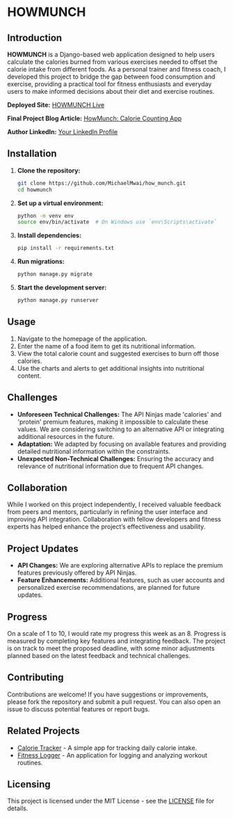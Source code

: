 # HOWMUNCH

## Introduction

**HOWMUNCH** is a Django-based web application designed to help users calculate the calories burned from various exercises needed to offset the calorie intake from different foods. As a personal trainer and fitness coach, I developed this project to bridge the gap between food consumption and exercise, providing a practical tool for fitness enthusiasts and everyday users to make informed decisions about their diet and exercise routines.

**Deployed Site:** [HOWMUNCH Live](https://your-deployed-site-url.com)

**Final Project Blog Article:** [HowMunch: Calorie Counting App](https://medium.com/@michaeldmwai/howmunch-calorie-counting-app-a23085bbaa2d)

**Author LinkedIn:** [Your LinkedIn Profile](https://www.linkedin.com/in/michael-mwai-6b351216a/)

## Installation

1. **Clone the repository:**

   ```bash
   git clone https://github.com/MichaelMwai/how_munch.git
   cd howmunch
   ```

2. **Set up a virtual environment:**

   ```bash
   python -m venv env
   source env/bin/activate  # On Windows use `env\Scripts\activate`
   ```

3. **Install dependencies:**

   ```bash
   pip install -r requirements.txt
   ```

4. **Run migrations:**

   ```bash
   python manage.py migrate
   ```

5. **Start the development server:**
   ```bash
   python manage.py runserver
   ```

## Usage

1. Navigate to the homepage of the application.
2. Enter the name of a food item to get its nutritional information.
3. View the total calorie count and suggested exercises to burn off those calories.
4. Use the charts and alerts to get additional insights into nutritional content.

## Challenges

- **Unforeseen Technical Challenges:** The API Ninjas made 'calories' and 'protein' premium features, making it impossible to calculate these values. We are considering switching to an alternative API or integrating additional resources in the future.
- **Adaptation:** We adapted by focusing on available features and providing detailed nutritional information within the constraints.
- **Unexpected Non-Technical Challenges:** Ensuring the accuracy and relevance of nutritional information due to frequent API changes.

## Collaboration

While I worked on this project independently, I received valuable feedback from peers and mentors, particularly in refining the user interface and improving API integration. Collaboration with fellow developers and fitness experts has helped enhance the project’s effectiveness and usability.

## Project Updates

- **API Changes:** We are exploring alternative APIs to replace the premium features previously offered by API Ninjas.
- **Feature Enhancements:** Additional features, such as user accounts and personalized exercise recommendations, are planned for future updates.

## Progress

On a scale of 1 to 10, I would rate my progress this week as an 8. Progress is measured by completing key features and integrating feedback. The project is on track to meet the proposed deadline, with some minor adjustments planned based on the latest feedback and technical challenges.

## Contributing

Contributions are welcome! If you have suggestions or improvements, please fork the repository and submit a pull request. You can also open an issue to discuss potential features or report bugs.

## Related Projects

- [Calorie Tracker](https://github.com/philipplackner/CalorieTracker.git) - A simple app for tracking daily calorie intake.
- [Fitness Logger](https://github.com/PrajwalShenoy/fitnessLogger.git) - An application for logging and analyzing workout routines.

## Licensing

This project is licensed under the MIT License - see the [LICENSE](LICENSE) file for details.

```

```

```

```
